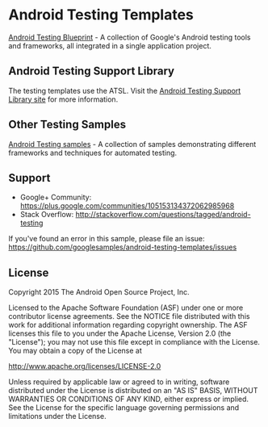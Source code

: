 # Android Testing Templates

[Android Testing Blueprint](https://github.com/googlesamples/android-testing-templates/tree/master/AndroidTestingBlueprint) - 
A collection of Google's Android testing tools and frameworks, all integrated in a single application project.

Android Testing Support Library
---------------
The testing templates use the ATSL. Visit the [Android Testing Support Library site](https://google.github.io/android-testing-support-library/) for more information.

Other Testing Samples
---------------
[Android Testing samples](https://github.com/googlesamples/android-testing) - A collection of samples demonstrating different frameworks and techniques for automated testing.

## Support
- Google+ Community: https://plus.google.com/communities/105153134372062985968
- Stack Overflow: http://stackoverflow.com/questions/tagged/android-testing

If you've found an error in this sample, please file an issue:
https://github.com/googlesamples/android-testing-templates/issues

## License
Copyright 2015 The Android Open Source Project, Inc.

Licensed to the Apache Software Foundation (ASF) under one or more contributor
license agreements.  See the NOTICE file distributed with this work for
additional information regarding copyright ownership.  The ASF licenses this
file to you under the Apache License, Version 2.0 (the "License"); you may not
use this file except in compliance with the License.  You may obtain a copy of
the License at

http://www.apache.org/licenses/LICENSE-2.0

Unless required by applicable law or agreed to in writing, software
distributed under the License is distributed on an "AS IS" BASIS, WITHOUT
WARRANTIES OR CONDITIONS OF ANY KIND, either express or implied.  See the
License for the specific language governing permissions and limitations under
the License.
